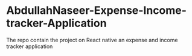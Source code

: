 # AbdullahNaseer-Expense-Income-tracker-Application
The repo contain the project on React native an expense and income tracker application
